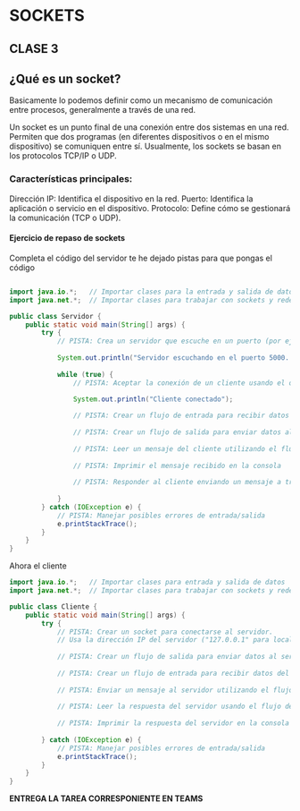 # SOCKETS

## CLASE 3

## ¿Qué es un socket?

Basicamente lo podemos definir como un mecanismo de comunicación entre procesos, generalmente a través de una red.

Un socket es un punto final de una conexión entre dos sistemas en una red. Permiten que dos programas (en diferentes dispositivos o en el mismo dispositivo) se comuniquen entre sí. Usualmente, los sockets se basan en los protocolos TCP/IP o UDP.

### Características principales:
Dirección IP: Identifica el dispositivo en la red.
Puerto: Identifica la aplicación o servicio en el dispositivo.
Protocolo: Define cómo se gestionará la comunicación (TCP o UDP).

#### Ejercicio de repaso de sockets

Completa el código del servidor te he dejado pistas para que pongas el código

```java

import java.io.*;   // Importar clases para la entrada y salida de datos
import java.net.*;  // Importar clases para trabajar con sockets y redes

public class Servidor {
    public static void main(String[] args) {
        try {
            // PISTA: Crea un servidor que escuche en un puerto (por ejemplo, 5000)
            
            System.out.println("Servidor escuchando en el puerto 5000...");
            
            while (true) {
                // PISTA: Aceptar la conexión de un cliente usando el objeto ServerSocket
                
                System.out.println("Cliente conectado");

                // PISTA: Crear un flujo de entrada para recibir datos del cliente
                
                // PISTA: Crear un flujo de salida para enviar datos al cliente
                
                // PISTA: Leer un mensaje del cliente utilizando el flujo de entrada
                
                // PISTA: Imprimir el mensaje recibido en la consola
                
                // PISTA: Responder al cliente enviando un mensaje a través del flujo de salida
                
            }
        } catch (IOException e) {
            // PISTA: Manejar posibles errores de entrada/salida
            e.printStackTrace();
        }
    }
}
```

Ahora el cliente

```java
import java.io.*;   // Importar clases para entrada y salida de datos
import java.net.*;  // Importar clases para trabajar con sockets y redes

public class Cliente {
    public static void main(String[] args) {
        try {
            // PISTA: Crear un socket para conectarse al servidor. 
            // Usa la dirección IP del servidor ("127.0.0.1" para localhost) y el puerto (5000).
            
            // PISTA: Crear un flujo de salida para enviar datos al servidor
            
            // PISTA: Crear un flujo de entrada para recibir datos del servidor
            
            // PISTA: Enviar un mensaje al servidor utilizando el flujo de salida
            
            // PISTA: Leer la respuesta del servidor usando el flujo de entrada
            
            // PISTA: Imprimir la respuesta del servidor en la consola
            
        } catch (IOException e) {
            // PISTA: Manejar posibles errores de entrada/salida
            e.printStackTrace();
        }
    }
}

```

**ENTREGA LA TAREA CORRESPONIENTE EN TEAMS**

